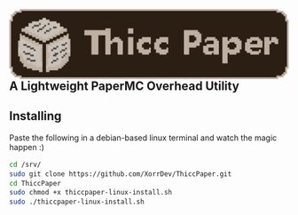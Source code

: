 <img style="float: right;" src="ThiccPaperBanner.png">

## A Lightweight PaperMC Overhead Utility

## Installing

Paste the following in a debian-based linux terminal and watch the magic happen :)
```bash
cd /srv/
sudo git clone https://github.com/XorrDev/ThiccPaper.git
cd ThiccPaper
sudo chmod +x thiccpaper-linux-install.sh
sudo ./thiccpaper-linux-install.sh
```
